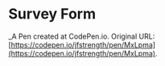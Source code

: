 # Survey Form
 _A Pen created at CodePen.io. Original URL: [https://codepen.io/jfstrength/pen/MxLpma](https://codepen.io/jfstrength/pen/MxLpma).

 